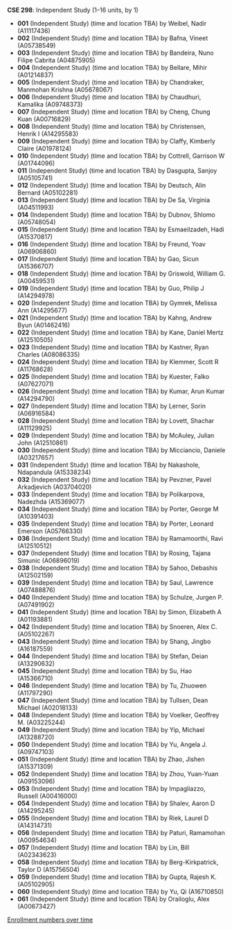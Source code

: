 **CSE 298**: Independent Study (1–16 units, by 1)

- **001** (Independent Study) (time and location TBA) by Weibel, Nadir (A11117436)
- **002** (Independent Study) (time and location TBA) by Bafna, Vineet (A05738549)
- **003** (Independent Study) (time and location TBA) by Bandeira, Nuno Filipe Cabrita (A04875905)
- **004** (Independent Study) (time and location TBA) by Bellare, Mihir (A01214837)
- **005** (Independent Study) (time and location TBA) by Chandraker, Manmohan Krishna (A05678067)
- **006** (Independent Study) (time and location TBA) by Chaudhuri, Kamalika (A09748373)
- **007** (Independent Study) (time and location TBA) by Cheng, Chung Kuan (A00716829)
- **008** (Independent Study) (time and location TBA) by Christensen, Henrik I (A14295583)
- **009** (Independent Study) (time and location TBA) by Claffy, Kimberly Claire (A01978124)
- **010** (Independent Study) (time and location TBA) by Cottrell, Garrison W (A01744096)
- **011** (Independent Study) (time and location TBA) by Dasgupta, Sanjoy (A05105741)
- **012** (Independent Study) (time and location TBA) by Deutsch, Alin Bernard (A05102281)
- **013** (Independent Study) (time and location TBA) by De Sa, Virginia (A04511993)
- **014** (Independent Study) (time and location TBA) by Dubnov, Shlomo (A05748054)
- **015** (Independent Study) (time and location TBA) by Esmaeilzadeh, Hadi (A15370817)
- **016** (Independent Study) (time and location TBA) by Freund, Yoav (A06906860)
- **017** (Independent Study) (time and location TBA) by Gao, Sicun (A15366707)
- **018** (Independent Study) (time and location TBA) by Griswold, William G. (A00459531)
- **019** (Independent Study) (time and location TBA) by Guo, Philip J (A14294978)
- **020** (Independent Study) (time and location TBA) by Gymrek, Melissa Ann (A14295677)
- **021** (Independent Study) (time and location TBA) by Kahng, Andrew Byun (A01462416)
- **022** (Independent Study) (time and location TBA) by Kane, Daniel Mertz (A12510505)
- **023** (Independent Study) (time and location TBA) by Kastner, Ryan Charles (A08086335)
- **024** (Independent Study) (time and location TBA) by Klemmer, Scott R (A11768628)
- **025** (Independent Study) (time and location TBA) by Kuester, Falko (A07627071)
- **026** (Independent Study) (time and location TBA) by Kumar, Arun Kumar (A14294790)
- **027** (Independent Study) (time and location TBA) by Lerner, Sorin (A06916584)
- **028** (Independent Study) (time and location TBA) by Lovett, Shachar (A11129925)
- **029** (Independent Study) (time and location TBA) by McAuley, Julian John (A12510861)
- **030** (Independent Study) (time and location TBA) by Micciancio, Daniele (A03217657)
- **031** (Independent Study) (time and location TBA) by Nakashole, Ndapandula (A15338234)
- **032** (Independent Study) (time and location TBA) by Pevzner, Pavel Arkadjevich (A03704020)
- **033** (Independent Study) (time and location TBA) by Polikarpova, Nadezhda (A15369077)
- **034** (Independent Study) (time and location TBA) by Porter, George M (A10391403)
- **035** (Independent Study) (time and location TBA) by Porter, Leonard Emerson (A05766330)
- **036** (Independent Study) (time and location TBA) by Ramamoorthi, Ravi (A12510512)
- **037** (Independent Study) (time and location TBA) by Rosing, Tajana Simunic (A06896019)
- **038** (Independent Study) (time and location TBA) by Sahoo, Debashis (A12502159)
- **039** (Independent Study) (time and location TBA) by Saul, Lawrence (A07488876)
- **040** (Independent Study) (time and location TBA) by Schulze, Jurgen P. (A07491902)
- **041** (Independent Study) (time and location TBA) by Simon, Elizabeth A (A01193881)
- **042** (Independent Study) (time and location TBA) by Snoeren, Alex C. (A05102267)
- **043** (Independent Study) (time and location TBA) by Shang, Jingbo (A16187559)
- **044** (Independent Study) (time and location TBA) by Stefan, Deian (A13290632)
- **045** (Independent Study) (time and location TBA) by Su, Hao (A15366710)
- **046** (Independent Study) (time and location TBA) by Tu, Zhuowen (A11797290)
- **047** (Independent Study) (time and location TBA) by Tullsen, Dean Michael (A02018133)
- **048** (Independent Study) (time and location TBA) by Voelker, Geoffrey M. (A03225244)
- **049** (Independent Study) (time and location TBA) by Yip, Michael (A13288720)
- **050** (Independent Study) (time and location TBA) by Yu, Angela J. (A09747103)
- **051** (Independent Study) (time and location TBA) by Zhao, Jishen (A15371309)
- **052** (Independent Study) (time and location TBA) by Zhou, Yuan-Yuan (A09153096)
- **053** (Independent Study) (time and location TBA) by Impagliazzo, Russell (A00416000)
- **054** (Independent Study) (time and location TBA) by Shalev, Aaron D (A14295245)
- **055** (Independent Study) (time and location TBA) by Riek, Laurel D (A14314731)
- **056** (Independent Study) (time and location TBA) by Paturi, Ramamohan (A00954634)
- **057** (Independent Study) (time and location TBA) by Lin, Bill (A02343623)
- **058** (Independent Study) (time and location TBA) by Berg-Kirkpatrick, Taylor D (A15756504)
- **059** (Independent Study) (time and location TBA) by Gupta, Rajesh K. (A05102905)
- **060** (Independent Study) (time and location TBA) by Yu, Qi (A16710850)
- **061** (Independent Study) (time and location TBA) by Orailoglu, Alex (A00673427)

[Enrollment numbers over time](./CSE298.tsv)
